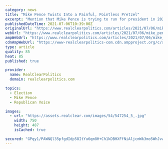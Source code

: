 ```yaml
---
category: news
title: "Mike Pence Twists Into a Painful, Pointless Pretzel"
excerpt: "Mention that Mike Pence is trying to run for president in 2024 and people laugh  out loud. But he is. Even more hilarious is that the former vice"
publishedDateTime: 2021-07-06T10:39:00Z
originalUrl: "https://www.realclearpolitics.com/articles/2021/07/06/mike_pence_twists_into_a_painful_pointless_pretzel.html#!"
webUrl: "https://www.realclearpolitics.com/articles/2021/07/06/mike_pence_twists_into_a_painful_pointless_pretzel.html#!"
ampWebUrl: "https://www.realclearpolitics.com/articles/2021/07/06/mike_pence_twists_into_a_painful_pointless_pretzel.amp.html"
cdnAmpWebUrl: "https://www-realclearpolitics-com.cdn.ampproject.org/c/s/www.realclearpolitics.com/articles/2021/07/06/mike_pence_twists_into_a_painful_pointless_pretzel.amp.html"
type: article
quality: 85
heat: 85
published: true

provider:
  name: RealClearPolitics
  domain: realclearpolitics.com

topics:
  - Election
  - Mike Pence
  - Republican Voice

images:
  - url: "https://assets.realclear.com/images/54/547254_5_.jpg"
    width: 750
    height: 487
    isCached: true

secured: "GPqy1/PAWNQl35pfgdIdp58ItYu6qm8H+Ch1kDBHXFfNiAljcmWk3mo5WhJvaiNt1Ur2C1LTUb7FztiXkqJfsVfNHSQzH4/Fu0eV2aR7Z58bFgMxSjcveE5FLNj0Ak5uu50PAfhG15goft0toKaWnbEcdl1QfZxuTjnE02qqlLjxwy/m2obVhbGfIRKZyaZ04DLkMK5Tc+urj6147cnqHVUWIzSxNu8wKkeObZYQARdZ8WEdM7OvCn55RuvM+tm+WG/uo+APYgWXA2DPwUWQ9dIfMgQIVXmZqgeYJjBqaYEUzCHpKNvcUSIstnLqfrUZORl3Z9h6cPd2xlcau9gLqB29NLKJrr88a7OCbNKaU+U=;dVqhY7PQz3+B4TKZoO+OqQ=="
---
```


